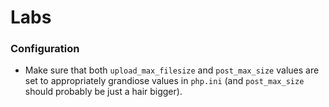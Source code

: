 # Labs

### Configuration

  - Make sure that both `upload_max_filesize` and `post_max_size` values are set to appropriately grandiose values in `php.ini` (and `post_max_size` should probably be just a hair bigger).
